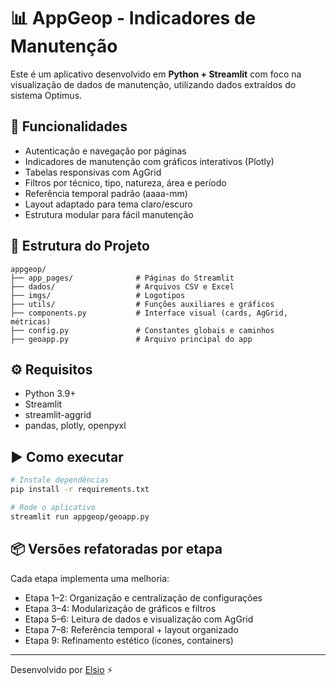 # 📊 AppGeop - Indicadores de Manutenção

Este é um aplicativo desenvolvido em **Python + Streamlit** com foco na visualização de dados de manutenção, utilizando dados extraídos do sistema Optimus.

## 🚀 Funcionalidades

- Autenticação e navegação por páginas
- Indicadores de manutenção com gráficos interativos (Plotly)
- Tabelas responsivas com AgGrid
- Filtros por técnico, tipo, natureza, área e período
- Referência temporal padrão (aaaa-mm)
- Layout adaptado para tema claro/escuro
- Estrutura modular para fácil manutenção

## 📁 Estrutura do Projeto

```
appgeop/
├── app_pages/              # Páginas do Streamlit
├── dados/                  # Arquivos CSV e Excel
├── imgs/                   # Logotipos
├── utils/                  # Funções auxiliares e gráficos
├── components.py           # Interface visual (cards, AgGrid, métricas)
├── config.py               # Constantes globais e caminhos
├── geoapp.py               # Arquivo principal do app
```

## ⚙️ Requisitos

- Python 3.9+
- Streamlit
- streamlit-aggrid
- pandas, plotly, openpyxl

## ▶️ Como executar

```bash
# Instale dependências
pip install -r requirements.txt

# Rode o aplicativo
streamlit run appgeop/geoapp.py
```

## 📦 Versões refatoradas por etapa

Cada etapa implementa uma melhoria:
- Etapa 1–2: Organização e centralização de configurações
- Etapa 3–4: Modularização de gráficos e filtros
- Etapa 5–6: Leitura de dados e visualização com AgGrid
- Etapa 7–8: Referência temporal + layout organizado
- Etapa 9: Refinamento estético (ícones, containers)

---

Desenvolvido por [Elsio](mailto:elsio@example.com) ⚡
